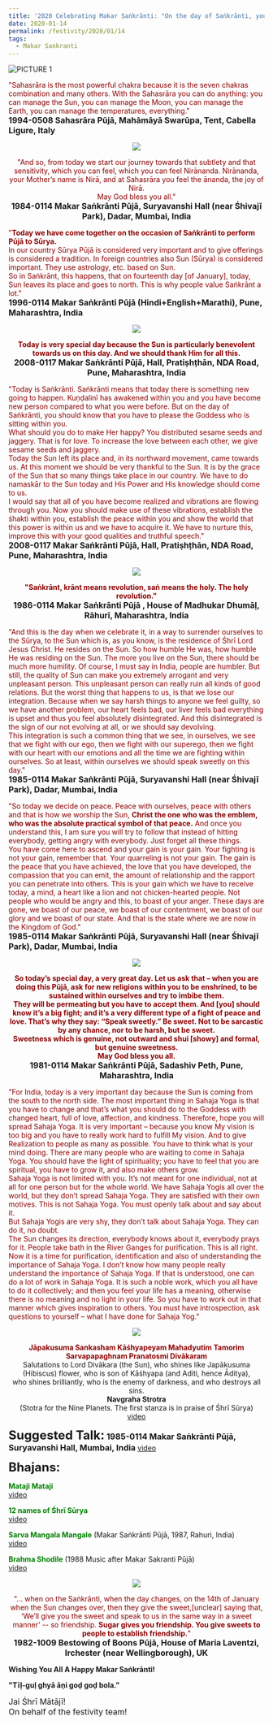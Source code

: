 ```yaml
---
title: '2020 Celebrating Makar Saṅkrānti: "On the day of Saṅkrānti, you should know that you have to please the Goddess who is sitting within you" '
date: 2020-01-14
permalink: /festivity/2020/01/14
tags:
  - Makar Sankranti
---
```


![PICTURE 1](/images/image0.png)

<p>
<font color="DarkRed">"Sahasrāra is the most powerful chakra because it is the seven chakras combination and many others. With the Sahasrāra you can do anything: you can manage the Sun, you can manage the Moon, you can manage the Earth, you can manage the temperatures, everything."</font><br>
<font size="+0"><b>1994-0508 Sahasrāra Pūjā, Mahāmāyā Swarūpa, Tent, Cabella Ligure, Italy</b></font>
</p>

<div style="text-align: center"><img src="/images/image292.png" /></div>

<p style="text-align:center;">
<font color="DarkRed">"And so, from today we start our journey towards that subtlety and that sensitivity, which you can feel, which you can feel Nirānanda. Nirānanda, your Mother’s name is Nirā, and at Sahasrāra you feel the ānanda, the joy of Nirā.<br>
May God bless you all."</font><br>
<font size="+0"><b>1984-0114 Makar Saṅkrānti Pūjā, Suryavanshi Hall (near Śhivajī Park), Dadar, Mumbai, India</b></font>
</p>

<p>
<font color="DarkRed">"<b>Today we have come together on the occasion of Saṅkrānti to perform Pūjā to Sūrya.</b><br>
In our country Sūrya Pūjā is considered very important and to give offerings is considered a tradition. In foreign countries also Sun (Sūrya) is considered important. They use astrology, etc. based on Sun.<br>
So in Saṅkrānt, this happens, that on fourteenth day [of January], today, Sun leaves its place and goes to north. This is why people value Saṅkrānt a lot."</font><br>
<font size="+0"><b>1996-0114 Makar Saṅkrānti Pūjā (Hindi+English+Marathi), Pune, Maharashtra, India</b></font>
</p>

<div style="text-align: center"><img src="/images/image293.png" /></div>

<p style="text-align:center;">
<font color="DarkRed"><b>Today is very special day because the Sun is particularly benevolent towards us on this day. 
And we should thank Him for all this.</b></font><br>
<font size="+0"><b>2008-0117 Makar Saṅkrānti Pūjā,  Hall, Pratiṣhṭhān, NDA Road, Pune, Maharashtra, India</b></font>
</p>

<p>
<font color="DarkRed">"Today is Saṅkrānti. Saṅkrānti means that today there is something new going to happen. Kuṇḍalinī has awakened within you and you have become new person compared to what you were before. But on the day of Saṅkrānti, you should know that you have to please the Goddess who is sitting within you.<br>
What should you do to make Her happy? You distributed sesame seeds and jaggery. That is for love. To increase the love between each other, we give sesame seeds and jaggery.<br>
Today the Sun left its place and, in its northward movement, came towards us. At this moment we should be very thankful to the Sun. It is by the grace of the Sun that so many things take place in our country. We have to do namaskār to the Sun today and His Power and His knowledge should come to us.<br>
I would say that all of you have become realized and vibrations are flowing through you. Now you should make use of these vibrations, establish the śhakti within you, establish the peace within you and show the world that this power is within us and we have to acquire it. We have to nurture this, improve this with your good qualities and truthful speech."</font><br>
<font size="+0"><b>2008-0117 Makar Saṅkrānti Pūjā,  Hall, Pratiṣhṭhān, NDA Road, Pune, Maharashtra, India</b></font>
</p>


<div style="text-align: center"><img src="/images/image294.png" /></div>

<p style="text-align:center;">
<font color="DarkRed"><b>"Saṅkrānt, krānt means revolution, saṅ means the holy. The holy revolution."</b></font><br>
<font size="+0"><b>1986-0114 Makar Saṅkrānti Pūjā , House of Madhukar Dhumāḷ, Rāhurī, Maharashtra, India</b></font>
</p>

<p>
<font color="DarkRed">"And this is the day when we celebrate it, in a way to surrender ourselves to the Sūrya, to the Sun which is, as you know, is the residence of Śhrī Lord Jesus Christ. He resides on the Sun. So how humble He was, how humble He was residing on the Sun. The more you live on the Sun, there should be much more humility. Of course, I must say in India, people are humbler. But still, the quality of Sun can make you extremely arrogant and very unpleasant person. This unpleasant person can really ruin all kinds of good relations. But the worst thing that happens to us, is that we lose our integration. Because when we say harsh things to anyone we feel guilty, so we have another problem, our heart feels bad, our liver feels bad everything is upset and thus you feel absolutely disintegrated. And this disintegrated is the sign of our not evolving at all, or we should say devolving.<br>
This integration is such a common thing that we see, in ourselves, we see that we fight with our ego, then we fight with our superego, then we fight with our heart with our emotions and all the time we are fighting within ourselves. So at least, within ourselves we should speak sweetly on this day."</font><br>
<font size="+0"><b>1985-0114 Makar Saṅkrānti Pūjā, Suryavanshi Hall (near Śhivajī Park), Dadar, Mumbai, India
</b></font>
</p>

<p>
<font color="DarkRed">"So today we decide on peace. Peace with ourselves, peace with others and that is how we worship the Sun, <b>Christ the one who was the emblem, who was the absolute practical symbol of that peace.</b> And once you understand this, I am sure you will try to follow that instead of hitting everybody, getting angry with everybody. Just forget all these things.<br>
You have come here to ascend and your gain is your gain. Your fighting is not your gain, remember that. Your quarreling is not your gain. The gain is the peace that you have achieved, the love that you have developed, the compassion that you can emit, the amount of relationship and the rapport you can penetrate into others. This is your gain which we have to receive today, a mind, a heart like a lion and not chicken-hearted people. Not people who would be angry and this, to boast of your anger. These days are gone, we boast of our peace, we boast of our contentment, we boast of our glory and we boast of our state. And that is the state where we are now in the Kingdom of God."</font><br>
<font size="+0"><b>1985-0114 Makar Saṅkrānti Pūjā, Suryavanshi Hall (near Śhivajī Park), Dadar, Mumbai, India
</b></font>
</p>

<div style="text-align: center"><img src="/images/image295.png" /></div>

<p style="text-align:center;">
<font color="DarkRed"><b>So today’s special day, a very great day. Let us ask that – when you are doing this Pūjā, ask for new religions within you to be enshrined, to be sustained within ourselves and try to imbibe them.<br>
They will be permeating but you have to accept them. And [you] should know it’s a big fight; and it’s a very different type of a fight of peace and love.
That’s why they say: “Speak sweetly.” Be sweet. Not to be sarcastic by any chance, nor to be harsh, but be sweet.<br>
Sweetness which is genuine, not outward and shui [showy] and formal, but genuine sweetness.<br>
May God bless you all.</b></font><br>
<font size="+0"><b>1981-0114 Makar Saṅkrānti Pūjā, Sadashiv Peth, Pune, Maharashtra, India</b></font>
</p>

<p>
<font color="DarkRed">"For India, today is a very important day because the Sun is coming from the south to the north side. The most important thing in Sahaja Yoga is that you have to change and that’s what you should do to the Goddess with changed heart, full of love, affection, and kindness. Therefore, hope you will spread Sahaja Yoga. It is very important – because you know My vision is too big and you have to really work hard to fulfill My vision. And to give Realization to people as many as possible. You have to think what is your mind doing. There are many people who are waiting to come in Sahaja Yoga. You should have the light of spirituality; you have to feel that you are spiritual, you have to grow it, and also make others grow.<br>
Sahaja Yoga is not limited with you. It’s not meant for one individual, not at all for one person but for the whole world. We have Sahaja Yogis all over the world, but they don’t spread Sahaja Yoga. They are satisfied with their own motives. This is not Sahaja Yoga. You must openly talk about and say about it.<br>
But Sahaja Yogis are very shy, they don’t talk about Sahaja Yoga. They can do it, no doubt.<br>
The Sun changes its direction, everybody knows about it, everybody prays for it. People take bath in the River Ganges for purification. This is all right. Now it is a time for purification, identification and also of understanding the importance of Sahaja Yoga. I don’t know how many people really understand the importance of Sahaja Yoga. If that is understood, one can do a lot of work in Sahaja Yoga. It is such a noble work, which you all have to do it collectively; and then you feel your life has a meaning, otherwise there is no meaning and no light in your life. So you have to work out in that manner which gives inspiration to others. You must have introspection, ask questions to yourself – what I have done for Sahaja Yog."</font><br>
<font size="+0"><b></b></font>
</p>

<div style="text-align: center"><img src="/images/image296.png" /></div>

<p style="text-align:center;">
<font color="DarkRed"><b>Jāpakusuma Sankasham Kāśhyapeyam Mahadyutim Tamorim Sarvapapaghnam Pranatosmi Divākaram</b></font><br>
Salutations to Lord Divākara (the Sun), who shines like Japākusuma (Hibiscus) flower, who is son of Kāśhyapa (and Aditi, hence Āditya),<br>
who shines brilliantly, who is the enemy of darkness, and who destroys all sins.<br>
 <b>Navgraha Strotra</b><br>
(Stotra for the Nine Planets. The first stanza is in praise of Śhrī Sūrya)<br>
<a href="https://seven-teams.github.io/Videos_Links.html">video</a>
</p>

<font size="+2"><b>Suggested Talk:</b></font> 
<font size="+0"><b>1985-0114 Makar Saṅkrānti Pūjā, Suryavanshi Hall, Mumbai, India</b></font>
<a href="https://seven-teams.github.io/Videos_Links.html"> video</a><br>

<font size="+2"><b>Bhajans:</b></font>

<p>
<font color="green"><b>Mataji Mataji</b></font><br>
<a href="https://www.youtube.com/watch?v=6ByVzklhnWU"> video</a><br>
</p>

<p>
<font color="green"><b>12 names of Śhrī Sūrya</b></font><br>
<a href="https://www.youtube.com/watch?v=jqmPOEnU9tg&list=LLOPGl9AzF9erWlM2QQXW2SA&index=20">video</a>
</p>

<p>
<font color="green"><b>Sarva Mangala Mangale</b></font> (Makar Saṅkrānti Pūjā, 1987, Rahuri, India)<br>
<a href="https://seven-teams.github.io/Videos_Links.html">video</a>
</p>
 
<p>
<font color="green"><b>Brahma Shodile</b></font> (1988 Music after Makar Sakranti Pūjā)<br>
<a href="https://seven-teams.github.io/Videos_Links.html">video</a> 
</p>

<div style="text-align: center"><img src="/images/image297.png" /></div>

<p style="text-align:center;">
<font color="DarkRed">"... when on the Saṅkrānti, when the day changes, on the 14th of January when the Sun changes over, then they give the sweet,[unclear] saying that, ‘We’ll give you the sweet and speak to us in the same way in a sweet manner’ -- so friendship. <b>Sugar gives you friendship. You give sweets to people to establish friendship.</b>"</font><br>
<font size="+0"><b>1982-1009 Bestowing of Boons Pūjā, House of Maria Laventzi, Irchester (near Wellingborough), UK</b></font>
</p>

<p>
<b>Wishing You All A Happy Makar Saṅkrānti!</b>
</p>

<p>
<b>"Tīḷ-guḷ ghyā āṇi goḍ goḍ bola.”</b>
</p>

<p>
<font size="+0">Jai Śhrī Mātājī!<br>
On behalf of the festivity team!</font>
</p>